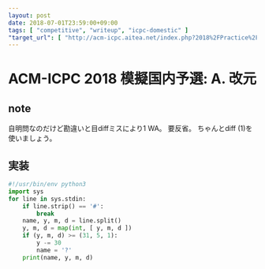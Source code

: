 ```yaml
---
layout: post
date: 2018-07-01T23:59:00+09:00
tags: [ "competitive", "writeup", "icpc-domestic" ]
"target_url": [ "http://acm-icpc.aitea.net/index.php?2018%2FPractice%2F%E6%A8%A1%E6%93%AC%E5%9B%BD%E5%86%85%E4%BA%88%E9%81%B8%2F%E5%95%8F%E9%A1%8C%E6%96%87%E3%81%A8%E3%83%87%E3%83%BC%E3%82%BF%E3%82%BB%E3%83%83%E3%83%88" ]
---
```


# ACM-ICPC 2018 模擬国内予選: A. 改元

## note

自明問なのだけど勘違いと目diffミスにより1 WA。
要反省。
ちゃんとdiff (1)を使いましょう。

## 実装

``` python
#!/usr/bin/env python3
import sys
for line in sys.stdin:
    if line.strip() == '#':
        break
    name, y, m, d = line.split()
    y, m, d = map(int, [ y, m, d ])
    if (y, m, d) >= (31, 5, 1):
        y -= 30
        name = '?'
    print(name, y, m, d)
```
